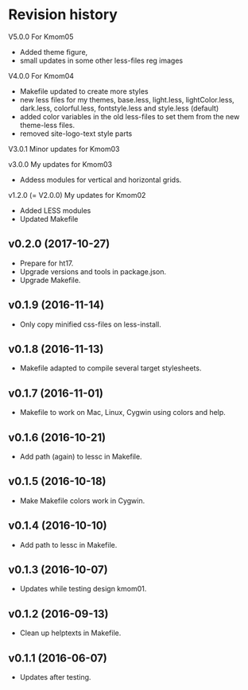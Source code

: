 Revision history
===============================

V5.0.0 For Kmom05
* Added theme figure,
* small updates in some other less-files reg images

V4.0.0 For Kmom04
* Makefile updated to create more styles
* new less files for my themes, base.less, light.less, lightColor.less, dark.less, colorful.less, fontstyle.less and style.less (default)
* added color variables in the old less-files to set them from the new theme-less files.
* removed site-logo-text style parts

V3.0.1 Minor updates for Kmom03

v3.0.0 My updates for Kmom03
* Addess modules for vertical and horizontal grids.

v1.2.0  (= V2.0.0) My updates for Kmom02
* Added LESS modules
* Updated Makefile


v0.2.0 (2017-10-27)
-------------------------------

* Prepare for ht17.
* Upgrade versions and tools in package.json.
* Upgrade Makefile.


v0.1.9 (2016-11-14)
-------------------------------

* Only copy minified css-files on less-install.


v0.1.8 (2016-11-13)
-------------------------------

* Makefile adapted to compile several target stylesheets.


v0.1.7 (2016-11-01)
-------------------------------

* Makefile to work on Mac, Linux, Cygwin using colors and help.


v0.1.6 (2016-10-21)
-------------------------------

* Add path (again) to lessc in Makefile.


v0.1.5 (2016-10-18)
-------------------------------

* Make Makefile colors work in Cygwin.


v0.1.4 (2016-10-10)
-------------------------------

* Add path to lessc in Makefile.


v0.1.3 (2016-10-07)
-------------------------------

* Updates while testing design kmom01.


v0.1.2 (2016-09-13)
-------------------------------

* Clean up helptexts in Makefile.


v0.1.1 (2016-06-07)
-------------------------------

* Updates after testing.
